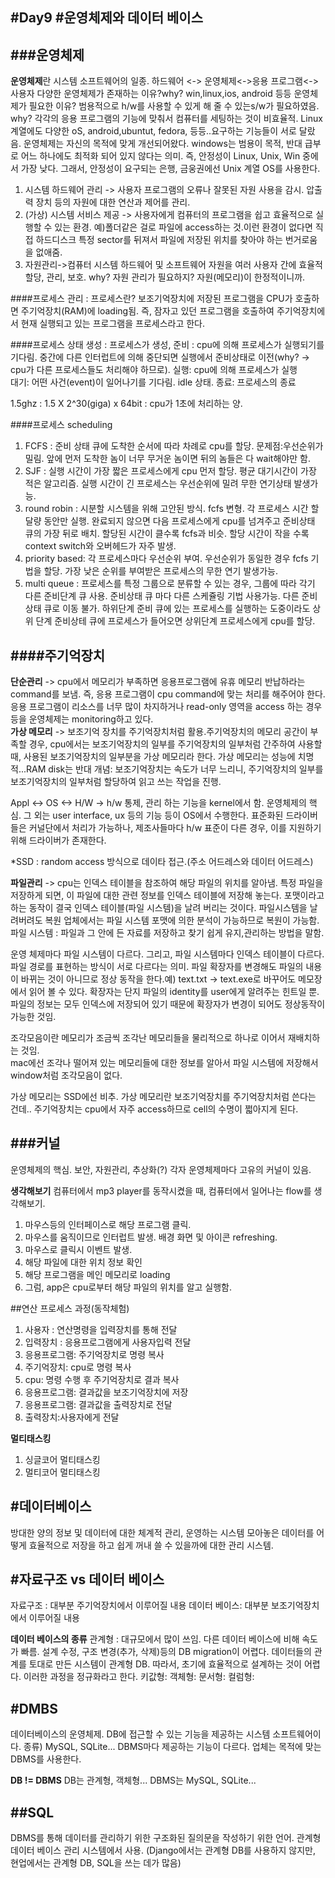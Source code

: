 #Day9
#운영체제와 데이터 베이스
---
###운영체제
---
**운영체제**란 시스템 소프트웨어의 일종.
하드웨어 <-> 운영체제<->응용 프로그램<->사용자
다양한 운영체제가 존재하는 이유?why? win,linux,ios, android 등등
운영체제가 필요한 이유? 범용적으로 h/w를 사용할 수 있게 해 줄 수 있는s/w가 필요하였음. why?
각각의 응용 프로그램의 기능에 맞춰서 컴퓨터를 세팅하는 것이 비효율적.
Linux 계열에도 다양한 oS, android,ubuntut, fedora, 등등..요구하는 기능들이 서로 달랐음.
운영체제는 자신의 목적에 맞게 개선되어왔다.
windows는 범용이 목적, 반대 급부로 어느 하나에도 최적화 되어 있지 않다는 의미.
즉, 안정성이 Linux, Unix, Win 중에서 가장 낮다. 그래서, 안정성이 요구되는 은행, 금웅권에선 Unix 계열 OS를 사용한다.


1. 시스템 하드웨어 관리 -> 사용자 프로그램의 오류나 잘못된 자원 사용을 감시. 압출력 장치 등의 자원에 대한 연산과 제어를 관리.  
2. (가상) 시스템 서비스 제공 -> 사용자에게 컴퓨터의 프로그램을 쉽고 효율적으로 실행할 수 있는 환경. 예)폴더같은 걸로 파일에 access하는 것.이런 환경이 없다면 직접 하드디스크 특정 sector를 뒤져서 파일에 저장된 위치를 찾아야 하는 번거로움을 없애줌. 
3. 자원관리->컴퓨터 시스템 하드웨어 및 소프트웨어 자원을 여러 사용자 간에 효율적 할당, 관리, 보호. why? 자원 관리가 필요하지? 자원(메모리)이 한정적이니까.

####프로세스 관리 : 프로세스란?
보조기억장치에 저장된 프로그램을 CPU가 호출하면 주기억장치(RAM)에 loading됨. 즉, 잠자고 있던 프로그램을 호출하여 주기억장치에서 현재 실행되고 있는 프로그램을 프로세스라고 한다.  

####프로세스 상태
생성 : 프로세스가 생성, 
준비 : cpu에 의해 프로세스가 실행되기를 기다림. 중간에 다른 인터럽트에 의해 중단되면 실행에서 준비상태로 이전(why? -> cpu가 다른 프로세스들도 처리해야 하므로). 
실행: cpu에 의해 프로세스가 실행  
대기: 어떤 사건(event)이 일어나기를 기다림. idle 상태. 
종료: 프로세스의 종료

1.5ghz : 1.5 X 2^30(giga) x 64bit : cpu가 1초에 처리하는 양.  

####프로세스 scheduling
1. FCFS : 준비  상태 큐에 도착한 순서에 따라 차례로 cpu를 할당.
문제점:우선순위가 밀림. 앞에 먼저 도착한 놈이 너무 무거운 놈이면 뒤의 놈들은 다 wait해야만 함.
2. SJF : 실행 시간이 가장 짧은 프로세스에게 cpu 먼저 할당. 평균 대기시간이 가장 적은 알고리즘. 실행 시간이 긴 프로세스는 우선순위에 밀려 무한 연기상태 발생가능.  
3. round robin : 시분할 시스템을 위해 고안된 방식. fcfs 변형. 각 프로세스 시간 할달량 동안만 실행. 완료되지 않으면 다음 프로세스에게 cpu를 넘겨주고 준비상태 큐의 가장 뒤로 배치. 할당된 시간이 클수록 fcfs과 비슷. 할당 시간이 작을 수록 context switch와 오버헤드가 자주 발생.  
4. priority based: 각 프로세스마다 우선순위 부여. 우선순위가 동일한 경우 fcfs 기법을 할당. 가장 낮은 순위를 부여받은 프로세스의 무한 연기 발생가능.  
5. multi queue : 프로세스를 특정 그룹으로 분류할 수 있는 경우, 그룹에 따라 각기 다른 준비단계 큐 사용. 준비상태 큐 마다 다른 스케쥴링 기법 사용가능. 다른 준비상태 큐로 이동 불가. 하위단계 준비 큐에 있는 프로세스를 실행하는 도중이라도 상위 단계 준비상테 큐에 프로세스가 들어오면 상위단계 프로세스에게 cpu를 할당.  

####주기억장치
---
**단순관리**
-> cpu에서 메모리가 부족하면 응용프로그램에 유휴 메모리 반납하라는 command를 보냄.  즉, 응용 프로그램이 cpu command에 맞는 처리를 해주어야 한다.  
응용 프로그램이 리소스를 너무 많이 차지하거나 read-only 영역을 access 하는 경우 등을 운영체제는 monitoring하고 있다.  
**가상 메모리**
-> 보조기억 장치를 주기억장치처럼 활용.주기억장치의 메모리 공간이 부족할 경우, cpu에서는 보조기억장치의 일부를 주기억장치의 일부처럼 간주하여 사용할 때, 사용된 보조기억장치의 일부분을 가상 메모리라 한다. 가상 메모리는 성능에 치명적...RAM disk는 반대 개념: 보조기억장치는 속도가 너무 느리니, 주기억장치의 일부를 보조기억장치의 일부처럼 할당하여 읽고 쓰는 작업을 진행.

Appl <-> OS <-> H/W
-> h/w 통제, 관리 하는 기능을 kernel에서 함. 운영체제의 핵심.  그 외는 user interface, ux 등의 기능 등이 OS에서 수행한다.
표준화된 드라이버들은 커널단에서 처리가 가능하나, 제조사들마다 h/w 표준이 다른 경우, 이를 지원하기 위해 드라이버가 존재한다.

*SSD : random access  방식으로 데이타 접근.(주소 어드레스와 데이터 어드레스)

**파일관리**
-> cpu는 인덱스 테이블을 참조하여 해당 파일의 위치를 알아냄. 특정 파일을 저장하게 되면, 이 파일에 대한 관련 정보를 인덱스 테이블에 저장해 놓는다. 포맷이라고 하는 동작이 결국 인덱스 테이블(파일 시스템)을 날려 버리는 것이다. 파일시스템을 날려버려도 복원 업체에서는 파일 시스템 포맷에 의한 분석이 가능하므로 복원이 가능함.  
파일 시스템 : 파일과 그 안에 든 자료를 저장하고 찾기 쉽게 유지,관리하는 방법을 말함.  
 
운영 체제마다 파일 시스템이 다르다. 그리고, 파일 시스템마다 인덱스 테이블이 다르다. 파일 경로를 표현하는 방식이 서로 다르다는 의미. 파일 확장자를 변경해도 파일의 내용이 바뀌는 것이 아니므로 정상 동작을 한다.예) text.txt -> text.exe로 바꾸어도 메모장에서 읽어 볼 수 있다. 확장자는 단지 파일의 identity를 user에게 알려주는 힌트일 뿐. 파일의 정보는 모두 인덱스에 저장되어 있기 때문에 확장자가 변경이 되어도 정상동작이 가능한 것임.  

조각모음이란 메모리가 조금씩 조각난 메모리들을 물리적으로 하나로 이어서 재배치하는 것임.  
mac에선 조각나 떨어져 있는 메모리들에 대한 정보를 알아서 파일 시스템에 저장해서 window처럼 조각모음이 없다.  

가상 메모리는 SSD에선 비추. 가상 메모리란 보조기억장치를 주기억장치처럼 쓴다는 건데.. 주기억장치는 cpu에서 자주 access하므로 cell의 수명이 쩗아지게 된다.  

###**커널**
---
운영체제의 핵심.
보안, 자원관리, 추상화(?)
각자 운영체제마다 고유의 커널이 있음.

**생각해보기**
컴퓨터에서 mp3 player를 동작시켰을 때, 컴퓨터에서 일어나는 flow를 생각해보기.  
1. 마우스등의 인터페이스로 해당 프로그램 클릭.  
2. 마우스를 움직이므로 인터럽트 발생. 배경 화면 및 아이콘 refreshing.  
3. 마우스로 클릭시 이벤트 발생.   
4. 해당 파일에 대한 위치 정보 확인  
5. 해당 프로그램을 메인 메모리로 loading  
6. 그럼, app은 cpu로부터 해당 파일의 위치를 알고 실행함.  

##연산 프로세스 과정(동작체험)
1. 사용자 : 연산명령을 입력장치를 통해 전달
2. 입력장치 : 응용프로그램에게 사용자입력 전달
3. 응용프로그램: 주기억장치로 명령 복사
4. 주기억장치: cpu로 명령 복사
5. cpu: 명령 수행 후 주기억장치로 결과 복사
6. 응용프로그램: 결과값을 보조기억장치에 저장
7. 응용프로그램: 결과값을 출력장치로 전달
8. 출력장치:사용자에게 전달
 
 **멀티태스킹**
 1. 싱글코어 멀티태스킹
 2. 멀티코어 멀티태스킹
  
  
#데이터베이스
---
방대한 양의 정보 및 데이터에 대한 체계적 관리, 운영하는 시스템
모아놓은 데이터를 어떻게 효율적으로 저장을 하고 쉽게 꺼내 쓸 수 있을까에 대한 관리 시스템.


#자료구조 vs 데이터 베이스
---
자료구조 : 대부분 주기억장치에서 이루어질 내용
데이터 베이스: 대부분 보조기억장치에서 이루어질 내용

**데이터 베이스의 종류**
관계형 : 대규모에서 많이 쓰임. 다른 데이터 베이스에 비해 속도가 빠름. 설계 수정, 구조 변경(추가, 삭제)등의 DB migration이 어렵다. 데이터들의 관계를 토대로 만든 시스템이 관계형 DB. 따라서, 초기에 효율적으로 설계하는 것이 어렵다. 이러한 과정을 정규화라고 한다.
키값형:
객체형:
문서형:
컬럼형:  
    
#DMBS
---
데이터베이스의 운영체제.
DB에 접근할 수 있는 기능을 제공하는 시스템 소프트웨어이다.
종류) MySQL, SQLite...
DBMS마다 제공하는 기능이 다르다. 업체는 목적에 맞는 DBMS를 사용한다.

**DB != DBMS**
DB는 관계형, 객체형...
DBMS는 MySQL, SQLite...

##SQL
---
DBMS를 통해 데이터를 관리하기 위한 구조화된 질의문을 작성하기 위한 언어.
관계형 데이터 베이스 관리 시스템에서 사용.
(Django에서는 관계형 DB를 사용하지 않지만, 현업에서는 관계형 DB, SQL을 쓰는 데가 많음)
